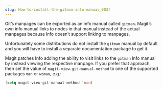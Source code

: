 ```yaml
---
slug: How-to-install-the-gitman-info-manual_003f
---
```


Git’s manpages can be exported as an info manual called `gitman`. Magit’s own info manual links to nodes in that manual instead of the actual manpages because Info doesn’t support linking to manpages.

Unfortunately some distributions do not install the `gitman` manual by default and you will have to install a separate documentation package to get it.

Magit patches Info adding the ability to visit links to the `gitman` Info manual by instead viewing the respective manpage. If you prefer that approach, then set the value of `magit-view-git-manual-method` to one of the supported packages `man` or `woman`, e.g.:

```lisp
(setq magit-view-git-manual-method 'man)
```
